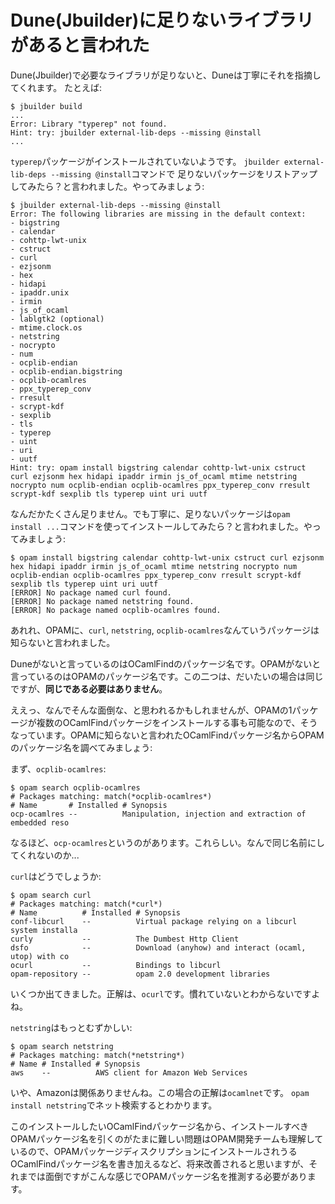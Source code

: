 # Dune(Jbuilder)に足りないライブラリがあると言われた

Dune(Jbuilder)で必要なライブラリが足りないと、Duneは丁寧にそれを指摘してくれます。
たとえば:

```
$ jbuilder build
...
Error: Library "typerep" not found.
Hint: try: jbuilder external-lib-deps --missing @install
...
```

`typerep`パッケージがインストールされていないようです。
`jbuilder external-lib-deps --missing @install`コマンドで
足りないパッケージをリストアップしてみたら？と言われました。やってみましょう:

```
$ jbuilder external-lib-deps --missing @install
Error: The following libraries are missing in the default context:
- bigstring
- calendar
- cohttp-lwt-unix
- cstruct
- curl
- ezjsonm
- hex
- hidapi
- ipaddr.unix
- irmin
- js_of_ocaml
- lablgtk2 (optional)
- mtime.clock.os
- netstring
- nocrypto
- num
- ocplib-endian
- ocplib-endian.bigstring
- ocplib-ocamlres
- ppx_typerep_conv
- rresult
- scrypt-kdf
- sexplib
- tls
- typerep
- uint
- uri
- uutf
Hint: try: opam install bigstring calendar cohttp-lwt-unix cstruct curl ezjsonm hex hidapi ipaddr irmin js_of_ocaml mtime netstring nocrypto num ocplib-endian ocplib-ocamlres ppx_typerep_conv rresult scrypt-kdf sexplib tls typerep uint uri uutf
```

なんだかたくさん足りません。でも丁寧に、足りないパッケージは`opam install ...`コマンドを使ってインストールしてみたら？と言われました。やってみましょう:

```
$ opam install bigstring calendar cohttp-lwt-unix cstruct curl ezjsonm hex hidapi ipaddr irmin js_of_ocaml mtime netstring nocrypto num ocplib-endian ocplib-ocamlres ppx_typerep_conv rresult scrypt-kdf sexplib tls typerep uint uri uutf
[ERROR] No package named curl found.
[ERROR] No package named netstring found.
[ERROR] No package named ocplib-ocamlres found.
```

あれれ、OPAMに、`curl`, `netstring`, `ocplib-ocamlres`なんていうパッケージは知らないと言われました。

Duneがないと言っているのはOCamlFindのパッケージ名です。OPAMがないと言っているのはOPAMのパッケージ名です。この二つは、だいたいの場合は同じですが、**同じである必要はありません**。

ええっ、なんでそんな面倒な、と思われるかもしれませんが、OPAMの1パッケージが複数のOCamlFindパッケージをインストールする事も可能なので、そうなっています。OPAMに知らないと言われたOCamlFindパッケージ名からOPAMのパッケージ名を調べてみましょう:

まず、`ocplib-ocamlres`:
```
$ opam search ocplib-ocamlres
# Packages matching: match(*ocplib-ocamlres*)
# Name       # Installed # Synopsis
ocp-ocamlres --          Manipulation, injection and extraction of embedded reso
```
なるほど、`ocp-ocamlres`というのがあります。これらしい。なんで同じ名前にしてくれないのか...

`curl`はどうでしょうか:
```
$ opam search curl
# Packages matching: match(*curl*)
# Name          # Installed # Synopsis
conf-libcurl    --          Virtual package relying on a libcurl system installa
curly           --          The Dumbest Http Client
dsfo            --          Download (anyhow) and interact (ocaml, utop) with co
ocurl           --          Bindings to libcurl
opam-repository --          opam 2.0 development libraries
```
いくつか出てきました。正解は、`ocurl`です。慣れていないとわからないですよね。

`netstring`はもっとむずかしい:
```
$ opam search netstring
# Packages matching: match(*netstring*)
# Name # Installed # Synopsis
aws    --          AWS client for Amazon Web Services
```
いや、Amazonは関係ありませんね。この場合の正解は`ocamlnet`です。
`opam install netstring`でネット検索するとわかります。

このインストールしたいOCamlFindパッケージ名から、インストールすべきOPAMパッケージ名を引くのがたまに難しい問題はOPAM開発チームも理解しているので、OPAMパッケージディスクリプションにインストールされうるOCamlFindパッケージ名を書き加えるなど、将来改善されると思いますが、それまでは面倒ですがこんな感じでOPAMパッケージ名を推測する必要があります。

